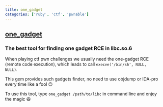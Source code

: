```yaml
---
title: one_gadget
categories: ['ruby', 'ctf', 'pwnable']
---
```

## [one_gadget](https://github.com/david942j/one_gadget)

### The best tool for finding one gadget RCE in libc.so.6


When playing ctf pwn challenges we usually need the one-gadget RCE (remote code execution),
which leads to call `execve('/bin/sh', NULL, NULL)`.

This gem provides such gadgets finder, no need to use objdump or IDA-pro every time like a fool :wink:

To use this tool, type `one_gadget /path/to/libc` in command line and enjoy the magic :laughing:
